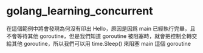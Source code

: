 # golang_learning_concurrent

在這個範例中將會發現為何沒有印出 Hello，原因是因爲 main 已經執行完畢，且不會等待其他 goroutine，但是我們知道 goroutine 被阻塞時，就會把控制全轉交給其他 goroutine，所以我們可以用 time.Sleep() 來阻塞 main 這個 goroutine
